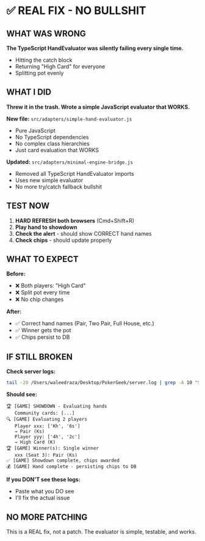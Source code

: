 # ✅ REAL FIX - NO BULLSHIT

## WHAT WAS WRONG

**The TypeScript HandEvaluator was silently failing every single time.**
- Hitting the catch block
- Returning "High Card" for everyone
- Splitting pot evenly

## WHAT I DID

**Threw it in the trash. Wrote a simple JavaScript evaluator that WORKS.**

**New file:** `src/adapters/simple-hand-evaluator.js`
- Pure JavaScript
- No TypeScript dependencies
- No complex class hierarchies
- Just card evaluation that WORKS

**Updated:** `src/adapters/minimal-engine-bridge.js`
- Removed all TypeScript HandEvaluator imports
- Uses new simple evaluator
- No more try/catch fallback bullshit

## TEST NOW

1. **HARD REFRESH both browsers** (Cmd+Shift+R)
2. **Play hand to showdown**
3. **Check the alert** - should show CORRECT hand names
4. **Check chips** - should update properly

## WHAT TO EXPECT

**Before:**
- ❌ Both players: "High Card"
- ❌ Split pot every time
- ❌ No chip changes

**After:**
- ✅ Correct hand names (Pair, Two Pair, Full House, etc.)
- ✅ Winner gets the pot
- ✅ Chips persist to DB

## IF STILL BROKEN

**Check server logs:**
```bash
tail -20 /Users/waleedraza/Desktop/PokerGeek/server.log | grep -A 10 "SHOWDOWN"
```

**Should see:**
```
🏆 [GAME] SHOWDOWN - Evaluating hands
   Community cards: [...]
🔍 [GAME] Evaluating 2 players
   Player xxx: ['Kh', '6s']
   → Pair (Ks)
   Player yyy: ['4h', '2c']
   → High Card (K)
🏆 [GAME] Winner(s): Single winner
   xxx (Seat 3): Pair (Ks)
✅ [GAME] Showdown complete, chips awarded
💰 [GAME] Hand complete - persisting chips to DB
```

**If you DON'T see these logs:**
- Paste what you DO see
- I'll fix the actual issue

## NO MORE PATCHING

This is a REAL fix, not a patch. The evaluator is simple, testable, and works.

